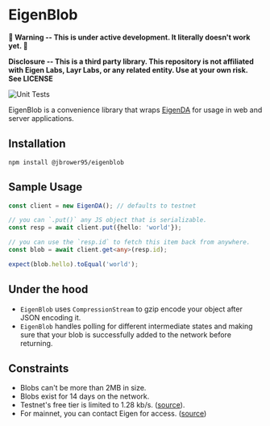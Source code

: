 # EigenBlob

**🚧 Warning -- This is under active development. It literally doesn't work yet. 🚧**

**Disclosure -- This is a third party library. This repository is not affiliated with Eigen Labs, Layr Labs, or any related entity. Use at your own risk. See LICENSE**

![Unit Tests](https://github.com/jbrower95/eigenblob/actions/workflows/test.yaml/badge.svg)

EigenBlob is a convenience library that wraps [EigenDA](https://github.com/Layr-Labs/eigenda) for usage
in web and server applications.

## Installation

`npm install @jbrower95/eigenblob`

## Sample Usage

```typescript
const client = new EigenDA(); // defaults to testnet

// you can `.put()` any JS object that is serializable.
const resp = await client.put({hello: 'world'});

// you can use the `resp.id` to fetch this item back from anywhere.
const blob = await client.get<any>(resp.id);

expect(blob.hello).toEqual('world');
```

## Under the hood

- `EigenBlob` uses `CompressionStream` to gzip encode your object after JSON encoding it.
- `EigenBlob` handles polling for different intermediate states and making sure that your blob is successfully added to the network
before returning.

## Constraints

- Blobs can't be more than 2MB in size.
- Blobs exist for 14 days on the network.
- Testnet's free tier is limited to 1.28 kb/s. ([source](https://www.blog.eigenlayer.xyz/eigenda-updated-pricing/)).
- For mainnet, you can contact Eigen for access. ([source](https://docs.google.com/forms/d/e/1FAIpQLSdXvfxgRfIHWYu90FqN-2yyhgrYm9oExr0jSy7ERzbMUimJew/viewform))